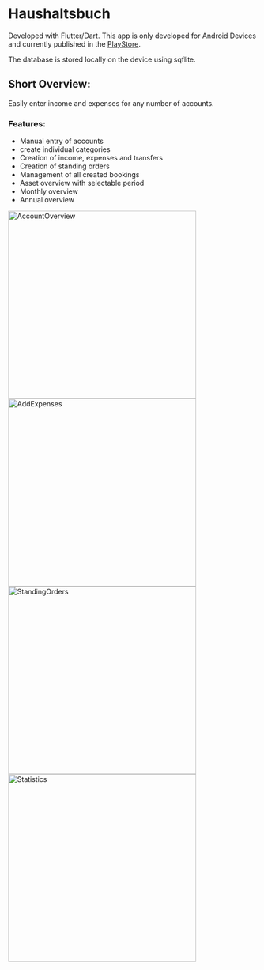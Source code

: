 # Haushaltsbuch

Developed with Flutter/Dart.
This app is only developed for Android Devices and currently published in the [PlayStore](https://play.google.com/store/apps/details?id=com.haushaltsbuch).

The database is stored locally on the device using sqflite.

## Short Overview:
Easily enter income and expenses for any number of accounts.

### Features:
 - Manual entry of accounts
 - create individual categories
 - Creation of income, expenses and transfers
 - Creation of standing orders
 - Management of all created bookings
 - Asset overview with selectable period
 - Monthly overview
 - Annual overview

<p>
  <img width="380" alt="AccountOverview" src="https://github.com/jennmei00/Haushaltsbuch/assets/47886905/588adccd-f2f0-4cf2-9991-c53888dc743f">
  <img width="380" alt="AddExpenses" src="https://github.com/jennmei00/Haushaltsbuch/assets/47886905/735ec1b9-a72f-423f-8f82-dbfecc427cc4">
  <img width="380" alt="StandingOrders" src="https://github.com/jennmei00/Haushaltsbuch/assets/47886905/95765894-eaea-4dce-8e63-e91e0e874206">
  <img width="380" alt="Statistics" src="https://github.com/jennmei00/Haushaltsbuch/assets/47886905/20999a02-cf89-4465-9377-c42bd3f601e9">
</p>
